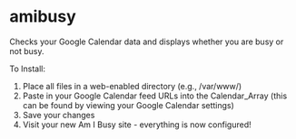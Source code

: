 amibusy
=======

Checks your Google Calendar data and displays whether you are busy or not busy.


To Install:

1. Place all files in a web-enabled directory (e.g., /var/www/)
2. Paste in your Google Calendar feed URLs into the Calendar_Array (this can be found by viewing your Google Calendar settings)
3. Save your changes
4. Visit your new Am I Busy site - everything is now configured!
